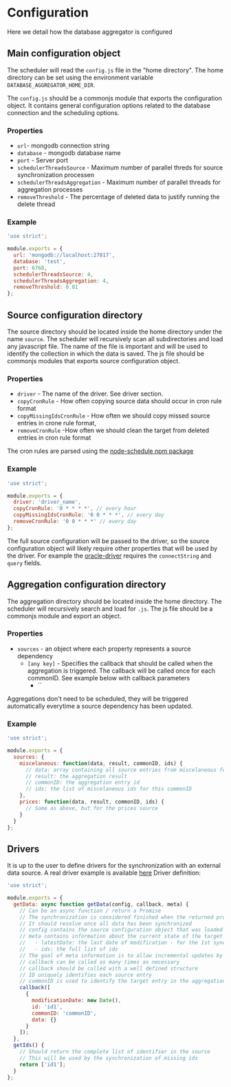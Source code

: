 # Configuration

Here we detail how the database aggregator is configured

## Main configuration object

The scheduler will read the `config.js` file in the "home directory". The home directory can be set using the environment variable `DATABASE_AGGREGATOR_HOME_DIR`.

The `config.js` should be a commonjs module that exports the configuration object. It contains general configuration options related to the database connection and the scheduling options.

### Properties

- `url`- mongodb connection string
- `database` - mongodb database name
- `port` - Server port
- `schedulerThreadsSource` - Maximum number of parallel threds for source synchronization processen
- `schedulerThreadsAggregation` - Maximum number of parallel threads for aggregation processes
- `removeThreshold` - The percentage of deleted data to justify running the delete thread

### Example

```js
'use strict';

module.exports = {
  url: 'mongodb://localhost:27017',
  database: 'test',
  port: 6768,
  schedulerThreadsSource: 4,
  schedulerThreadsAggregation: 4,
  removeThreshold: 0.01
};
```

## Source configuration directory

The source directory should be located inside the home directory under the name `source`. The scheduler will recursively scan all subdirectories and load any javascript file. The name of the file is important and will be used to identify the collection in which the data is saved. The js file should be commonjs modules that exports source configuration object.

### Properties

- `driver` - The name of the driver. See driver section.
- `copyCronRule` - How often copying source data should occur in cron rule format
- `copyMissingIdsCronRule` - How often we should copy missed source entries in crone rule format,
- `removeCronRule` -How often we should clean the target from deleted entries in cron rule format

The cron rules are parsed using the [node-schedule npm package](https://github.com/node-schedule/node-schedule)

### Example

```js
'use strict';

module.exports = {
  driver: 'driver_name',
  copyCronRule: '0 * * * *', // every hour
  copyMissingIdsCronRule: '0 0 * * *', // every day
  removeCronRule: '0 0 * * *' // every day
};
```

The full source configuration will be passed to the driver, so the source configuration object will likely require other properties that will be used by the driver. For example the [oracle-driver](https://github.com/cheminfo/database-aggregator-driver-oracle) requires the `connectString` and `query` fields.

## Aggregation configuration directory

The aggregation directory should be located inside the home directory. The scheduler will recursively search and load for `.js`. The js file should be a commonjs module and export an object.

### Properties

- `sources` - an object where each property represents a source dependency
  - `[any key]` - Specifies the callback that should be called when the aggregation is triggered. The callback will be called once for each commonID. See example below with callback parameters
    - ``

Aggregations don't need to be scheduled, they will be triggered automatically everytime a source dependency has been updated.

### Example

```js
'use strict';

module.exports = {
  sources: {
    miscelaneous: function(data, result, commonID, ids) {
      // data: array containing all source entries from miscelaneous for this commonID
      // result: the aggregation result
      // commonID: the aggregation entry id
      // ids: the list of miscelaneous ids for this commonID
    },
    prices: function(data, result, commonID, ids) {
      // Same as above, but for the prices source
    }
  }
};
```

## Drivers

It is up to the user to define drivers for the synchronization with an external data source. A real driver example is available [here](https://github.com/cheminfo/database-aggregator-driver-oracle)
Driver definition:

```js
'use strict';

module.exports = {
  getData: async function getData(config, callback, meta) {
    // Can be an async function / return a Promise
    // The synchronization is considered finished when the returned promise is fulfilled
    // It should resolve once all data has been synchronized
    // config contains the source configuration object that was loaded by the scheduler
    // meta contains information about the current state of the target database. It has 2 properties:
    //   - latestDate: the last date of modification - for the 1st synchronization, the date is January 1st, 1900
    //   - ids: the full list of ids
    // The goal of meta information is to allow incremental updates by retrieving only what has been changed or added since the last synchronization.
    // callback can be called as many times as necessary
    // callback should be called with a well defined structure
    // ID uniquely identifies each source entry
    // commonID is used to identify the target entry in the aggregation collection
    callback([
      {
        modificationDate: new Date(),
        id: 'id1',
        commonID: 'commonID',
        data: {}
      }
    ]);
  },
  getIds() {
    // Should return the complete list of identifier in the source
    // This will be used by the synchronization of missing ids
    return ['id1'];
  }
};
```
